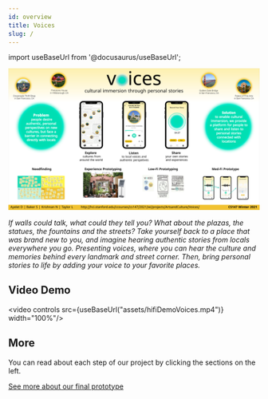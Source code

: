 ```yaml
---
id: overview
title: Voices
slug: /
---
```


import useBaseUrl from '@docusaurus/useBaseUrl';

![Voices Poster](/assets/voices-poster-image.png)

*If walls could talk, what could they tell you? What about the plazas, the statues, the fountains and the streets? 
Take yourself back to a place that was brand new to you, and imagine hearing authentic stories from locals everywhere you go. 
Presenting voices, where you can hear the culture and memories behind every landmark and street corner. 
Then, bring personal stories to life by adding your voice to your favorite places.*

## Video Demo

<video controls src={useBaseUrl("assets/hifiDemoVoices.mp4")} width="100%"/>

## More

You can read about each step of our project by clicking the sections on the left.

[See more about our final prototype](final-prototype)